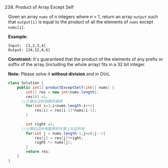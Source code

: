 238. Product of Array Except Self

Given an array `nums` of *n* integers where *n* > 1,  return an array `output` such that `output[i]` is equal to the product of all the elements of `nums` except `nums[i]`.

**Example:**

```
Input:  [1,2,3,4]
Output: [24,12,8,6]
```

**Constraint:** It's guaranteed that the product of the elements of any prefix or suffix of the array (including the whole array) fits in a 32 bit integer.

**Note:** Please solve it **without division** and in O(*n*).

~~~java
class Solution {
    public int[] productExceptSelf(int[] nums) {
        int[] res = new int[nums.length];
        res[0] =1;
      //计算左边所有数的乘积
        for(int i=1;i<nums.length;i++){
            res[i] = res[i-1]*nums[i-1];
        }
        
        int right =1;
      //计算右边所有数乘积并乘上左边所有
        for(int j = nums.length-1;j>=0;j--){
            res[j] = res[j]*right;
            right *= nums[j];
        }
        return res;
    }
}
~~~

